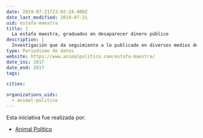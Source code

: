 ```yaml
---
date: 2019-07-21T23:02:24.000Z
date_last_modified: 2019-07-21
uid: estafa-maestra
title: |
  La estafa maestra, graduados en desaparecer dinero público
description: |
  Investigación que da seguimiento a lo publicado en diversos medios de comunicación sobre las irregularidades detectadas por la Auditoriá Superior de la Federación (ASF) que, desde su revisión de la Cuenta Pública 2013, informó sobre este sofisticado mecanismo para el desvío de recursos.
type: Periodismo de datos
website: https://www.animalpolitico.com/estafa-maestra/
date_ini: 2017
date_end: 2017
tags:

cities: 

organizations_uids:
  - animal-politico
---
```


Esta iniciativa fue realizada por:

- [Animal Político](/organizaciones/animal-politico)
